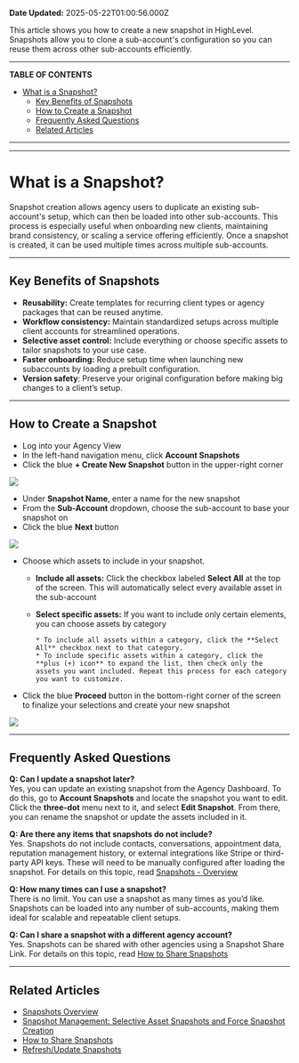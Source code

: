 **Date Updated:** 2025-05-22T01:00:56.000Z

This article shows you how to create a new snapshot in HighLevel. Snapshots allow you to clone a sub-account's configuration so you can reuse them across other sub-accounts efficiently.

---

**TABLE OF CONTENTS**

* [What is a Snapshot?](#What-is-a-Snapshot?)  
   * [Key Benefits of Snapshots](#Key-Benefits-of-Snapshots)  
   * [How to Create a Snapshot](#How-to-Create-a-Snapshot)  
   * [Frequently Asked Questions](#Frequently-Asked-Questions)  
   * [Related Articles](#Related-Articles)

---

---

# **What is a Snapshot?**

  
Snapshot creation allows agency users to duplicate an existing sub-account's setup, which can then be loaded into other sub-accounts. This process is especially useful when onboarding new clients, maintaining brand consistency, or scaling a service offering efficiently. Once a snapshot is created, it can be used multiple times across multiple sub-accounts.

---

## **Key Benefits of Snapshots**

  
* **Reusability:** Create templates for recurring client types or agency packages that can be reused anytime.
* **Workflow consistency:** Maintain standardized setups across multiple client accounts for streamlined operations.
* **Selective asset control:** Include everything or choose specific assets to tailor snapshots to your use case.
* **Faster onboarding:** Reduce setup time when launching new subaccounts by loading a prebuilt configuration.
* **Version safety**: Preserve your original configuration before making big changes to a client’s setup.

---

## **How to Create a Snapshot**

  
* Log into your Agency View
* In the left-hand navigation menu, click **Account Snapshots**
* Click the blue **\+ Create New Snapshot** button in the upper-right corner

**![](https://s3.amazonaws.com/cdn.freshdesk.com/data/helpdesk/attachments/production/155047025974/original/DW1Rr3rRfBF2NrEltZ0SI9Ns4hW_ARDqlg.png?1747854752)**
  
  
* Under **Snapshot Name**, enter a name for the new snapshot
* From the **Sub-Account** dropdown, choose the sub-account to base your snapshot on
* Click the blue **Next** button

![](https://s3.amazonaws.com/cdn.freshdesk.com/data/helpdesk/attachments/production/155047025912/original/H_cf0KyL_NHYsA1wmfa4KC2LCTv2niPhog.png?1747854618)
  
  
* Choose which assets to include in your snapshot.  
    
   * **Include all assets:** Click the checkbox labeled **Select All** at the top of the screen. This will automatically select every available asset in the sub-account  
   * **Select specific assets:** If you want to include only certain elements, you can choose assets by category  
         
         * To include all assets within a category, click the **Select All** checkbox next to that category.  
         * To include specific assets within a category, click the **plus (+) icon** to expand the list, then check only the assets you want included. Repeat this process for each category you want to customize.
* Click the blue **Proceed** button in the bottom-right corner of the screen to finalize your selections and create your new snapshot

  
![](https://s3.amazonaws.com/cdn.freshdesk.com/data/helpdesk/attachments/production/155047025900/original/UdFMO3ty2gXKNbXWTgFm6Njn5tKJ-yfElg.png?1747854589)

---

## **Frequently Asked Questions**

  
**Q: Can I update a snapshot later?**  
Yes, you can update an existing snapshot from the Agency Dashboard. To do this, go to **Account Snapshots** and locate the snapshot you want to edit. Click the **three-dot** menu next to it, and select **Edit Snapshot**. From there, you can rename the snapshot or update the assets included in it.

  
**Q: Are there any items that snapshots do not include?**  
Yes. Snapshots do not include contacts, conversations, appointment data, reputation management history, or external integrations like Stripe or third-party API keys. These will need to be manually configured after loading the snapshot. For details on this topic, read [Snapshots - Overview](https://help.gohighlevel.com/en/support/solutions/articles/48000982511)

  
**Q: How many times can I use a snapshot?**  
There is no limit. You can use a snapshot as many times as you’d like. Snapshots can be loaded into any number of sub-accounts, making them ideal for scalable and repeatable client setups.

  
**Q: Can I share a snapshot with a different agency account?**  
Yes. Snapshots can be shared with other agencies using a Snapshot Share Link. For details on this topic, read [How to Share Snapshots](https://help.gohighlevel.com/en/support/solutions/articles/48000982513)

---

## **Related Articles**

  
* [Snapshots Overview](https://help.gohighlevel.com/en/support/solutions/articles/48000982511)
* [Snapshot Management: Selective Asset Snapshots and Force Snapshot Creation](https://help.gohighlevel.com/en/support/solutions/articles/155000005146)
* [How to Share Snapshots](https://help.gohighlevel.com/en/support/solutions/articles/48000982513)
* [Refresh/Update Snapshots](https://help.gohighlevel.com/en/support/solutions/articles/48000982583)